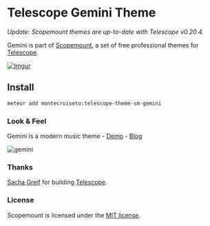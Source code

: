 # Telescope Gemini Theme

*Update: Scopemount themes are up-to-date with Telescope v0.20.4.*

Gemini is part of [Scopemount](http://scopemount.startrack.io), a set of free professional themes for [Telescope](http://www.telescopeapp.org/).

[![Imgur](http://i.imgur.com/8yYLXiY.jpg)](http://scopemount.startrack.io)

## Install

```bash
meteor add montecruiseto:telescope-theme-sm-gemini
```

### Look & Feel

Gemini is a modern music theme - [Demo](http://sm-gemini.meteor.com/) - [Blog](http://blog.startrack.io/scopemount-theme-gemini/)

![gemini](http://i.imgur.com/9G6XYEi.jpg)

### Thanks

[Sacha Greif](https://github.com/SachaG) for building [Telescope](https://github.com/TelescopeJS/Telescope).

### License

Scopemount is licensed under the [MIT license](http://opensource.org/licenses/MIT).
